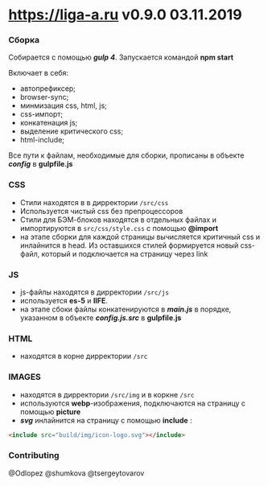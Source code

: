 # https://liga-a.ru v0.9.0 03.11.2019

### Сборка

Собирается с помощью ___gulp 4___.
Запускается командой __npm start__

Включает в себя:
 - автопрефиксер;
 - browser-sync;
 - минмизация css, html, js;
 - css-импорт;
 - конкатенация js;
 - выделение критического css;
 - html-include;

Все пути к файлам, необходимые для сборки, прописаны в объекте ___config___ в __gulpfile.js__

### CSS
 - Стили находятся в в дирректории `/src/css`
 - Используется чистый css без препроцессоров
 - Стили для БЭМ-блоков находятся в отдельных файлах и импортируются в `src/css/style.css` с помощью __@import__
 - на этапе сборки для каждой страницы вычисляется критичный css и инлайнится в head. Из оставшихся стилей формируется новый css-файл, который и подключается на страницу через link

### JS

- js-файлы находятся в дирректории `/src/js`
- используется __es-5__ и __IIFE__.
- на этапе сбоки файлы конкатенируются в ___main.js___ в порядке, указанном в объекте ___config.js.src___ в __gulpfile.js__

### HTML

- находятся в корне дирректории `/src`

### IMAGES

- находятся в дирректории `/src/img` и в коркне `/src`
- используются __webp__-изображения, подключаются на страницу с помощью __picture__
- ___svg___ инлайнится на страницу с помощью __include__ :
```html
<include src="build/img/icon-logo.svg"></include>
```

### Contributing
@Odlopez
@shumkova
@tsergeytovarov
